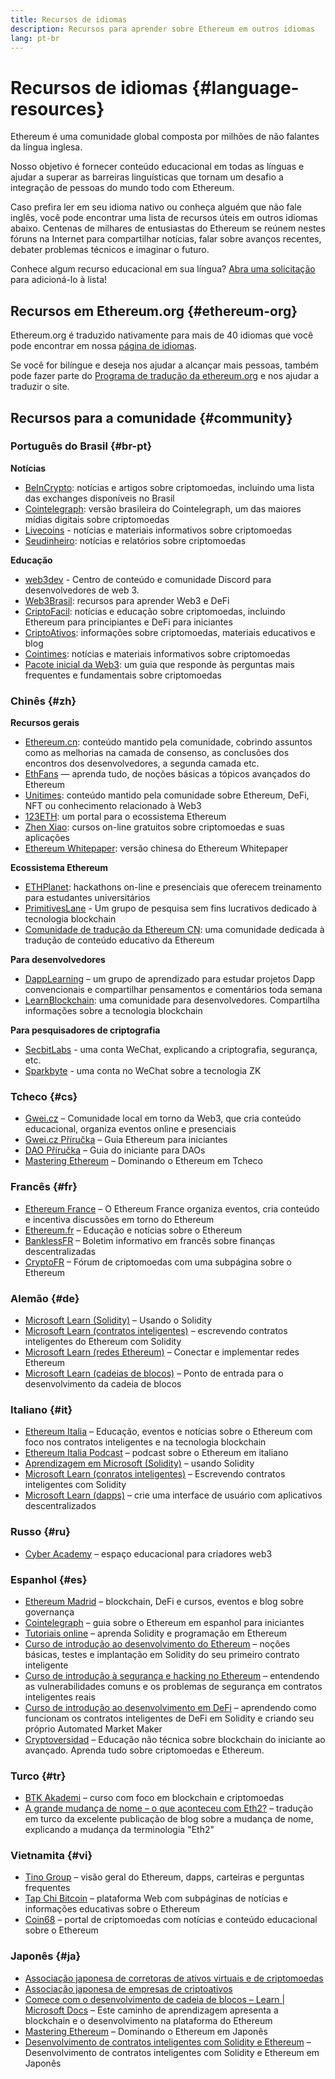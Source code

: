 ```yaml
---
title: Recursos de idiomas
description: Recursos para aprender sobre Ethereum em outros idiomas
lang: pt-br
---
```


# Recursos de idiomas {#language-resources}

Ethereum é uma comunidade global composta por milhões de não falantes da língua inglesa.

Nosso objetivo é fornecer conteúdo educacional em todas as línguas e ajudar a superar as barreiras linguísticas que tornam um desafio a integração de pessoas do mundo todo com Ethereum.

Caso prefira ler em seu idioma nativo ou conheça alguém que não fale inglês, você pode encontrar uma lista de recursos úteis em outros idiomas abaixo. Centenas de milhares de entusiastas do Ethereum se reúnem nestes fóruns na Internet para compartilhar notícias, falar sobre avanços recentes, debater problemas técnicos e imaginar o futuro.

Conhece algum recurso educacional em sua língua? [Abra uma solicitação](https://github.com/ethereum/ethereum-org-website/issues/new/choose) para adicioná-lo à lista!

## Recursos em Ethereum.org {#ethereum-org}

Ethereum.org é traduzido nativamente para mais de 40 idiomas que você pode encontrar em nossa [página de idiomas](/languages).

Se você for bilíngue e deseja nos ajudar a alcançar mais pessoas, também pode fazer parte do [Programa de tradução da ethereum.org](/contributing/translation-program/#translation-program) e nos ajudar a traduzir o site.

## Recursos para a comunidade {#community}

### Português do Brasil {#br-pt}

**Notícias**

- [BeInCrypto](http://www.beincrypto.com.br): notícias e artigos sobre criptomoedas, incluindo uma lista das exchanges disponíveis no Brasil
- [Cointelegraph](http://cointelegraph.com.br/category/analysis): versão brasileira do Cointelegraph, um das maiores mídias digitais sobre criptomoedas
- [Livecoins](http://www.livecoins.com.br/ethereum) - notícias e materiais informativos sobre criptomoedas
- [Seudinheiro](http://www.seudinheiro.com/criptomoedas/): notícias e relatórios sobre criptomoedas

**Educação**

- [web3dev](https://www.web3dev.com.br/) - Centro de conteúdo e comunidade Discord para desenvolvedores de web 3.
- [Web3Brasil](https://github.com/web3brasil/web3brasil): recursos para aprender Web3 e DeFi
- [CriptoFacil](http://www.criptofacil.com/ultimas-noticias/): notícias e educação sobre criptomoedas, incluindo Ethereum para principiantes e DeFi para iniciantes
- [CriptoAtivos](http://www.criptoativos.wiki.br/): informações sobre criptomoedas, materiais educativos e blog
- [Cointimes](http://www.cointimes.com.br/): notícias e materiais informativos sobre criptomoedas
- [Pacote inicial da Web3](https://docs.google.com/document/d/1X8PSTFH7FTw9J-gbKWM6Y430SWCBT8d4t4pJgFQHJ8E/): um guia que responde às perguntas mais frequentes e fundamentais sobre criptomoedas

### Chinês {#zh}

**Recursos gerais**

- [Ethereum.cn](https://www.ethereum.cn/): conteúdo mantido pela comunidade, cobrindo assuntos como as melhorias na camada de consenso, as conclusões dos encontros dos desenvolvedores, a segunda camada etc.
- [EthFans](https://github.com/editor-Ajian/EthFans.org-annual-collected-works/) — aprenda tudo, de noções básicas a tópicos avançados do Ethereum
- [Unitimes](https://mp.weixin.qq.com/s/tvloZSDBSOQN9zDQj_91kA): conteúdo mantido pela comunidade sobre Ethereum, DeFi, NFT ou conhecimento relacionado à Web3
- [123ETH](https://123eth.org/): um portal para o ecossistema Ethereum
- [Zhen Xiao](http://zhenxiao.com/blockchain/): cursos on-line gratuitos sobre criptomoedas e suas aplicações
- [Ethereum Whitepaper](https://github.com/ethereum/wiki/wiki/[%E4%B8%AD%E6%96%87]-%E4%BB%A5%E5%A4%AA%E5%9D%8A%E7%99%BD%E7%9A%AE%E4%B9%A6): versão chinesa do Ethereum Whitepaper

**Ecossistema Ethereum**

- [ETHPlanet](https://www.ethplanet.org/): hackathons on-line e presenciais que oferecem treinamento para estudantes universitários
- [PrimitivesLane](https://www.primitiveslane.org/) - Um grupo de pesquisa sem fins lucrativos dedicado à tecnologia blockchain
- [Comunidade de tradução da Ethereum CN](https://www.notion.so/Ethereum-Translation-Community-CN-05375fe0a94c4214acaf90f42ba40171): uma comunidade dedicada à tradução de conteúdo educativo da Ethereum

**Para desenvolvedores**

- [DappLearning](https://github.com/Dapp-Learning-DAO/Dapp-Learning) – um grupo de aprendizado para estudar projetos Dapp convencionais e compartilhar pensamentos e comentários toda semana
- [LearnBlockchain](https://learnblockchain.cn/): uma comunidade para desenvolvedores. Compartilha informações sobre a tecnologia blockchain

**Para pesquisadores de criptografia**

- [SecbitLabs](https://mp.weixin.qq.com/s/69_tqBJpr_sbaKtR1sBRMw) - uma conta WeChat, explicando a criptografia, segurança, etc.
- [Sparkbyte](https://mp.weixin.qq.com/s/9KgKTc_jtJ7bWKdbNPoqvQ) - uma conta no WeChat sobre a tecnologia ZK

### Tcheco {#cs}

- [Gwei.cz](https://gwei.cz) – Comunidade local em torno da Web3, que cria conteúdo educacional, organiza eventos online e presenciais
- [Gwei.cz Příručka](https://prirucka.gwei.cz/) – Guia Ethereum para iniciantes
- [DAO Příručka](https://dao.gwei.cz/) – Guia do iniciante para DAOs
- [ Mastering Ethereum](https://ipfs.infura-ipfs.io/ipfs/bafybeidvuxhnsgfx3tncpfxheqglkjwmdxclknlgd7s7qggd2a6bzgb27m) – Dominando o Ethereum em Tcheco

### Francês {#fr}

- [Ethereum France](https://www.ethereum-france.com/) – O Ethereum France organiza eventos, cria conteúdo e incentiva discussões em torno do Ethereum
- [Ethereum.fr](https://ethereum.fr/) – Educação e notícias sobre o Ethereum
- [BanklessFR](https://banklessfr.substack.com/) – Boletim informativo em francês sobre finanças descentralizadas
- [CryptoFR](https://cryptofr.com/category/44/ethereum-general) – Fórum de criptomoedas com uma subpágina sobre o Ethereum

### Alemão {#de}

- [Microsoft Learn (Solidity)](https://docs.microsoft.com/de-de/learn/modules/blockchain-learning-solidity/) – Usando o Solidity
- [Microsoft Learn (contratos inteligentes)](https://docs.microsoft.com/de-de/learn/modules/blockchain-solidity-ethereum-smart-contracts/) – escrevendo contratos inteligentes do Ethereum com Solidity
- [Microsoft Learn (redes Ethereum)](https://docs.microsoft.com/de-de/learn/modules/blockchain-ethereum-networks/) – Conectar e implementar redes Ethereum
- [Microsoft Learn (cadeias de blocos)](https://docs.microsoft.com/de-de/learn/paths/ethereum-blockchain-development/) – Ponto de entrada para o desenvolvimento da cadeia de blocos

### Italiano {#it}

- [Ethereum Italia](https://www.ethereum-italia.it/) – Educação, eventos e notícias sobre o Ethereum com foco nos contratos inteligentes e na tecnologia blockchain
- [Ethereum Italia Podcast](https://www.ethereum-italia.it/podcast/) – podcast sobre o Ethereum em italiano
- [Aprendizagem em Microsoft (Solidity)](https://docs.microsoft.com/it-it/learn/modules/blockchain-learning-solidity/) – usando Solidity
- [Microsoft Learn (conratos inteligentes)](https://docs.microsoft.com/it-it/learn/modules/blockchain-solidity-ethereum-smart-contracts/) – Escrevendo contratos inteligentes com Solidity
- [Microsoft Learn (dapps)](https://docs.microsoft.com/it-it/learn/modules/blockchain-create-ui-decentralized-apps/) – crie uma interface de usuário com aplicativos descentralizados

### Russo {#ru}

- [Cyber Academy](https://cyberacademy.dev) – espaço educacional para criadores web3

### Espanhol {#es}

- [Ethereum Madrid](https://ethereummadrid.com/) – blockchain, DeFi e cursos, eventos e blog sobre governança
- [Cointelegraph](https://es.cointelegraph.com/ethereum-for-beginners) – guia sobre o Ethereum em espanhol para iniciantes
- [Tutoriais online](https://tutoriales.online/curso/solidity) – aprenda Solidity e programação em Ethereum
- [Curso de introdução ao desenvolvimento do Ethereum](https://youtube.com/playlist?list=PLTqiwJDd_R8y9pfUBjhkVa1IDMwyQz-fU) – noções básicas, testes e implantação em Solidity do seu primeiro contrato inteligente
- [Curso de introdução à segurança e hacking no Ethereum](https://youtube.com/playlist?list=PLTqiwJDd_R8yHOvteko_DmUxUTMHnlfci) – entendendo as vulnerabilidades comuns e os problemas de segurança em contratos inteligentes reais
- [Curso de introdução ao desenvolvimento em DeFi](https://youtube.com/playlist?list=PLTqiwJDd_R8zZiP9_jNdaPqA3HqoW2lrS) – aprendendo como funcionam os contratos inteligentes de DeFi em Solidity e criando seu próprio Automated Market Maker
- [Cryptoversidad](https://www.youtube.com/c/Cryptoversidad) – Educação não técnica sobre blockchain do iniciante ao avançado. Aprenda tudo sobre criptomoedas e Ethereum.

### Turco {#tr}

- [BTK Akademi](https://www.btkakademi.gov.tr/portal/course/blokzincir-ve-kripto-paralar-10569#!/about) – curso com foco em blockchain e criptomoedas
- [A grande mudança de nome – o que aconteceu com Eth2?](https://miningturkiye.org/konu/ethereum-madenciligi-bitiyor-mu-onemli-gelisme.655/) – tradução em turco da excelente publicação de blog sobre a mudança de nome, explicando a mudança da terminologia "Eth2"

### Vietnamita {#vi}

- [Tino Group](https://wiki.tino.org/ethereum-la-gi/) – visão geral do Ethereum, dapps, carteiras e perguntas frequentes
- [Tap Chi Bitcoin](https://tapchibitcoin.io/tap-chi/tin-tuc-ethereum-eth) – plataforma Web com subpáginas de notícias e informações educativas sobre o Ethereum
- [Coin68](https://coin68.com/ethereum-tieu-diem/) – portal de criptomoedas com notícias e conteúdo educacional sobre o Ethereum

### Japonês {#ja}

- [Associação japonesa de corretoras de ativos virtuais e de criptomoedas](https://jvcea.or.jp/)
- [Associação japonesa de empresas de criptoativos](https://cryptocurrency-association.org/)
- [Comece com o desenvolvimento de cadeia de blocos – Learn | Microsoft Docs](https://docs.microsoft.com/ja-jp/learn/paths/ethereum-blockchain-development/) – Este caminho de aprendizagem apresenta a blockchain e o desenvolvimento na plataforma do Ethereum
- [ Mastering Ethereum](https://www.oreilly.co.jp/books/9784873118963/) – Dominando o Ethereum em Japonês
- [Desenvolvimento de contratos inteligentes com Solidity e Ethereum](https://www.oreilly.co.jp/books/9784873119342/) – Desenvolvimento de contratos inteligentes com Solidity e Ethereum em Japonês
